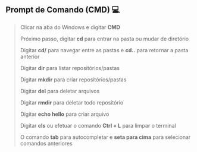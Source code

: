 ## Prompt de Comando (CMD) :computer:

> Clicar na aba do Windows e digitar **CMD** 
>
> Próximo passo, digitar **cd** para entrar na pasta ou mudar de diretório
>
> Digitar **cd/** para navegar entre as pastas e **cd..** para retornar a pasta anterior
>
> Digitar **dir** para listar repositórios/pastas
>
> Digitar **mkdir** para criar repositórios/pastas
>
> Digitar **del** para deletar arquivos
>
> Digitar **rmdir** para deletar todo repositório 
>
> Digitar **echo hello** para criar arquivo
>
> Digitar **cls** ou efetuar o comando **Ctrl + L** para limpar o terminal 
>
> O comando **tab** para autocompletar e **seta para cima** para selecionar comandos anteriores
>
> 
>
> 
>
> 
>
> 